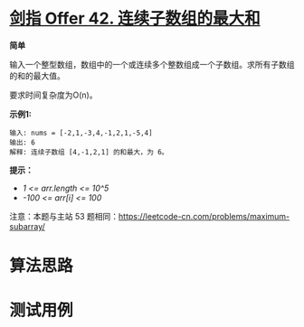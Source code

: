 # [剑指 Offer 42. 连续子数组的最大和][cnTitle]

**简单**

输入一个整型数组，数组中的一个或连续多个整数组成一个子数组。求所有子数组的和的最大值。

要求时间复杂度为O(n)。



**示例1:** 

```
输入: nums = [-2,1,-3,4,-1,2,1,-5,4]
输出: 6
解释: 连续子数组 [4,-1,2,1] 的和最大，为 6。
```



**提示：** 

-  *1 <= arr.length <= 10^5*  
-  *-100 <= arr[i] <= 100* 

注意：本题与主站 53 题相同：https://leetcode-cn.com/problems/maximum-subarray/






# 算法思路

# 测试用例
```
```

[cnTitle]: https://leetcode-cn.com/problems/lian-xu-zi-shu-zu-de-zui-da-he-lcof/
